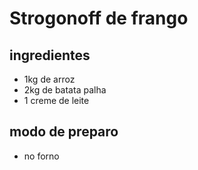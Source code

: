 # Strogonoff de frango
## ingredientes
 - 1kg de arroz
 - 2kg de batata palha
 - 1 creme de leite

 ## modo de preparo
 - no forno
  